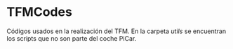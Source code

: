 # TFMCodes

Códigos usados en la realización del TFM.
En la carpeta _utils_ se encuentran los scripts que no son parte del coche PiCar.

